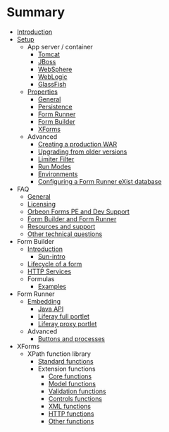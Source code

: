 # Summary

* [Introduction](README.md)
* [Setup](setup/README.md)
    * App server / container
        * [Tomcat](setup/server/tomcat.md)
        * [JBoss](setup/server/jboss.md)
        * [WebSphere](setup/server/websphere.md)
        * [WebLogic](setup/server/weblogic.md)
        * [GlassFish](setup/server/glassfish.md)
    * [Properties](setup/properties/README.md)
        * [General](setup/properties/general.md)
        * [Persistence](setup/properties/persistence.md)
        * [Form Runner](setup/properties/form-runner.md)
        * [Form Builder](setup/properties/form-builder.md) 
        * [XForms](setup/properties/xforms.md)
    * Advanced
        * [Creating a production WAR](setup/advanced/production-war.md)
        * [Upgrading from older versions](setup/advanced/upgrading.md)
        * [Limiter Filter](setup/advanced/limiter-filter.md) 
        * [Run Modes](setup/advanced/run-modes.md)
        * [Environments](setup/advanced/environments.md)
        * [Configuring a Form Runner eXist database](setup/advanced/exist-db.md)
* FAQ
    * [General](faq/general.md)
    * [Licensing](faq/licensing.md)
    * [Orbeon Forms PE and Dev Support](faq/pe-dev-support.md)
    * [Form Builder and Form Runner](faq/form-builder-runner.md)
    * [Resources and support](faq/resources-support.md)
    * [Other technical questions](faq/other-technical.md)
* Form Builder
    * [Introduction](Form-Builder-Introduction.md)
        * [Sun-intro](fb/sub-intro.md)
    * [Lifecycle of a form](form-builder/lifecycle-of-a-form.md)
    * [HTTP Services](form-builder/http-services.md)
    * Formulas
        * [Examples](form-builder/formulas/examples.md)
* Form Runner
    * [Embedding](form-runner/embedding/README.md)
        * [Java API](form-runner/embedding/java-api.md)
        * [Liferay full portlet](form-runner/embedding/liferay-full-portlet.md)
        * [Liferay proxy portlet](form-runner/embedding/liferay-proxy-portlet.md)
    * Advanced
        * [Buttons and processes](form-runner/advanced/buttons-and-processes.md)
* XForms
    * XPath function library
        * [Standard functions](xforms/xpath/standard-functions.md)
        * Extension functions
            * [Core functions](xforms/xpath/extension-core.md)
            * [Model functions](xforms/xpath/extension-model.md)
            * [Validation functions](xforms/xpath/extension-validation.md)
            * [Controls functions](xforms/xpath/extension-controls.md)
            * [XML functions](xforms/xpath/extension-xml.md)
            * [HTTP functions](xforms/xpath/extension-http.md)
            * [Other functions](xforms/xpath/extension-other.md)
            